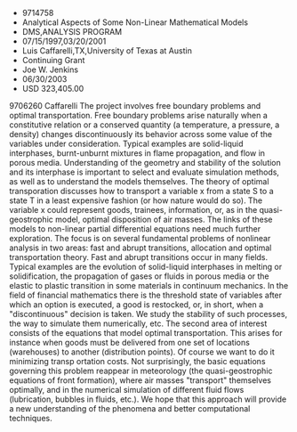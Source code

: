 
* 9714758
* Analytical Aspects of Some Non-Linear Mathematical Models
* DMS,ANALYSIS PROGRAM
* 07/15/1997,03/20/2001
* Luis Caffarelli,TX,University of Texas at Austin
* Continuing Grant
* Joe W. Jenkins
* 06/30/2003
* USD 323,405.00

9706260 Caffarelli The project involves free boundary problems and optimal
transportation. Free boundary problems arise naturally when a constitutive
relation or a conserved quantity (a temperature, a pressure, a density) changes
discontinuously its behavior across some value of the variables under
consideration. Typical examples are solid-liquid interphases, burnt-unburnt
mixtures in flame propagation, and flow in porous media. Understanding of the
geometry and stability of the solution and its interphase is important to select
and evaluate simulation methods, as well as to understand the models themselves.
The theory of optimal transporation discusses how to transport a variable x from
a state S to a state T in a least expensive fashion (or how nature would do so).
The variable x could represent goods, trainees, information, or, as in the
quasi-geostrophic model, optimal disposition of air masses. The links of these
models to non-linear partial differential equations need much further
exploration. The focus is on several fundamental problems of nonlinear analysis
in two areas: fast and abrupt transitions, allocation and optimal transportation
theory. Fast and abrupt transitions occur in many fields. Typical examples are
the evolution of solid-liquid interphases in melting or solidification, the
propagation of gases or fluids in porous media or the elastic to plastic
transition in some materials in continuum mechanics. In the field of financial
mathematics there is the threshold state of variables after which an option is
executed, a good is restocked, or, in short, when a "discontinuous" decision is
taken. We study the stability of such processes, the way to simulate them
numerically, etc. The second area of interest consists of the equations that
model optimal transportation. This arises for instance when goods must be
delivered from one set of locations (warehouses) to another (distribution
points). Of course we want to do it minimizing transp ortation costs. Not
surprisingly, the basic equations governing this problem reappear in meteorology
(the quasi-geostrophic equations of front formation), where air masses
"transport" themselves optimally, and in the numerical simulation of different
fluid flows (lubrication, bubbles in fluids, etc.). We hope that this approach
will provide a new understanding of the phenomena and better computational
techniques.

